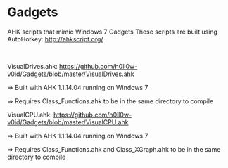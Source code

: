 Gadgets
=======

AHK scripts that mimic Windows 7 Gadgets
These scripts are built using AutoHotkey: http://ahkscript.org/

<BR>

VisualDrives.ahk: https://github.com/h0ll0w-v0id/Gadgets/blob/master/VisualDrives.ahk

=> Built with AHK 1.1.14.04 running on Windows 7

=> Requires Class_Functions.ahk to be in the same directory to compile

VisualCPU.ahk: https://github.com/h0ll0w-v0id/Gadgets/blob/master/VisualCPU.ahk

=> Built with AHK 1.1.14.04 running on Windows 7

=> Requires Class_Functions.ahk and Class_XGraph.ahk to be in the same directory to compile
